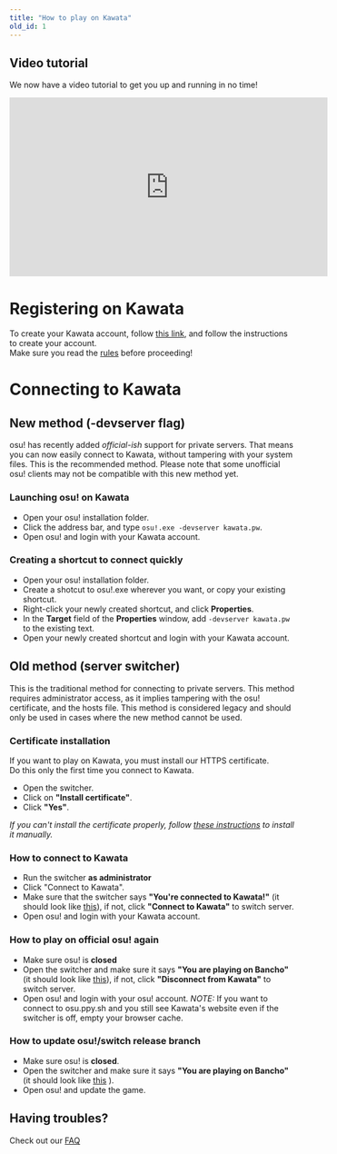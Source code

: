 ```yaml
---
title: "How to play on Kawata"
old_id: 1
---
```


## Video tutorial
We now have a video tutorial to get you up and running in no time!
<p align="center"><iframe width="560" height="315" src="https://www.youtube-nocookie.com/embed/imdQcbwOoi0" title="YouTube video player" frameborder="0" allow="accelerometer; autoplay; clipboard-write; encrypted-media; gyroscope; picture-in-picture" allowfullscreen></iframe></p>

# Registering on Kawata
To create your Kawata account, follow [this link](/register), and follow the instructions to create your account.
<br>
Make sure you read the [rules](/doc/rules) before proceeding!

# Connecting to Kawata

## New method (-devserver flag)
osu! has recently added *official-ish* support for private servers. That means you can now easily connect to Kawata, without tampering with your system files. This is the recommended method. Please note that some unofficial osu! clients may not be compatible with this new method yet.

### Launching osu! on Kawata

- Open your osu! installation folder.
- Click the address bar, and type `osu!.exe -devserver kawata.pw`.
- Open osu! and login with your Kawata account.

### Creating a shortcut to connect quickly

- Open your osu! installation folder.
- Create a shotcut to osu!.exe wherever you want, or copy your existing shortcut.
- Right-click your newly created shortcut, and click **Properties**.
- In the **Target** field of the **Properties** window, add `-devserver kawata.pw` to the existing text.
- Open your newly created shortcut and login with your Kawata account.

## Old method (server switcher)
This is the traditional method for connecting to private servers. This method requires administrator access, as it implies tampering with the osu! certificate, and the hosts file. This method is considered legacy and should only be used in cases where the new method cannot be used.

### Certificate installation
If you want to play on Kawata, you must install our HTTPS certificate.  
Do this only the first time you connect to Kawata.  

- Open the switcher.
- Click on **"Install certificate"**.
- Click **"Yes"**.

*If you can't install the certificate properly, follow [these instructions](/doc/install_certificate_manually) to install it manually.*

### How to connect to Kawata
- Run the switcher **as administrator**
- Click "Connect to Kawata".
- Make sure that the switcher says **"You're connected to Kawata!"** (it should look like [this](https://i.imgur.com/0LotBDY.png)), if not, click **"Connect to Kawata"** to switch server.
- Open osu! and login with your Kawata account.

### How to play on official osu! again
- Make sure osu! is **closed**  
- Open the switcher and make sure it says **"You are playing on Bancho"** (it should look like [this](https://i.imgur.com/JwrBy8S.png)), if not, click **"Disconnect from Kawata"** to switch server.
- Open osu! and login with your osu! account.
_NOTE:_ If you want to connect to osu.ppy.sh and you still see Kawata's website even if the switcher is off, empty your browser cache.

### How to update osu!/switch release branch
- Make sure osu! is **closed**.
- Open the switcher and make sure it says **"You are playing on Bancho"** (it should look like [this](https://i.imgur.com/JwrBy8S.png) ).
- Open osu! and update the game.

## Having troubles?

Check out our [FAQ](/doc/faq)
